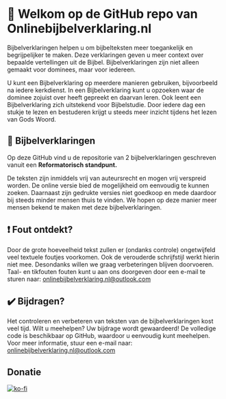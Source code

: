 # :wave: Welkom op de GitHub repo van Onlinebijbelverklaring.nl
Bijbelverklaringen helpen u om bijbelteksten meer toegankelijk en begrijpelijker te maken. Deze verklaringen geven u meer context over bepaalde vertellingen uit de Bijbel. Bijbelverklaringen zijn niet alleen gemaakt voor dominees, maar voor iedereen.

U kunt een Bijbelverklaring op meerdere manieren gebruiken, bijvoorbeeld na iedere kerkdienst. In een Bijbelverklaring kunt u opzoeken waar de dominee zojuist over heeft gepreekt en daarvan leren. Ook leent een Bijbelverklaring zich uitstekend voor Bijbelstudie. Door iedere dag een stukje te lezen en bestuderen krijgt u steeds meer inzicht tijdens het lezen van Gods Woord.

## 📖 Bijbelverklaringen
Op deze GitHub vind u de repositorie van 2 bijbelverklaringen geschreven vanuit een **Reformatorisch standpunt.**

De teksten zijn inmiddels vrij van auteursrecht en mogen vrij verspreid worden. De online versie bied de mogelijkheid om eenvoudig te kunnen zoeken. Daarnaast zijn gedrukte versies niet goedkoop en mede daardoor bij steeds minder mensen thuis te vinden. We hopen op deze manier meer mensen bekend te maken met deze bijbelverklaringen.

## :exclamation: Fout ontdekt?
Door de grote hoeveelheid tekst zullen er (ondanks controle) ongetwijfeld veel textuele foutjes voorkomen. Ook de verouderde schrijfstijl werkt hierin niet mee. Desondanks willen we graag verbeteringen blijven doorvoeren. Taal- en tikfouten fouten kunt u aan ons doorgeven door een e-mail te sturen naar: onlinebijbelverklaring.nl@outlook.com

## ✔️ Bijdragen?
Het controleren en verbeteren van teksten van de bijbelverklaringen kost veel tijd. Wilt u meehelpen? Uw bijdrage wordt gewaardeerd! De volledige code is beschikbaar op GitHub, waardoor u eenvoudig kunt meehelpen. Voor meer informatie, stuur een e-mail naar: onlinebijbelverklaring.nl@outlook.com

## Donatie
[![ko-fi](https://ko-fi.com/img/githubbutton_sm.svg)](https://ko-fi.com/onlinebijbelverklaringnl)
